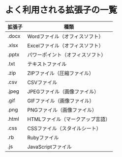 # よく利用される拡張子の一覧

|拡張子|種類|
|---|---|
|.docx|Wordファイル（オフィスソフト）|
|.xlsx|Excelファイル（オフィスソフト）|
|.pptx|パワーポイント（オフィスソフト）|
|.txt|テキストファイル|
|.zip|ZIPファイル（圧縮ファイル）|
|.csv|CSVファイル|
|.jpeg|JPEGファイル（画像ファイル）|
|.gif|GIFファイル（画像ファイル）|
|.png|PNGファイル（画像ファイル）|
|.html|HTMLファイル（マークアップ言語）|
|.css|CSSファイル（スタイルシート）|
|.rb|Rubyファイル|
|.js|JavaScriptファイル|
